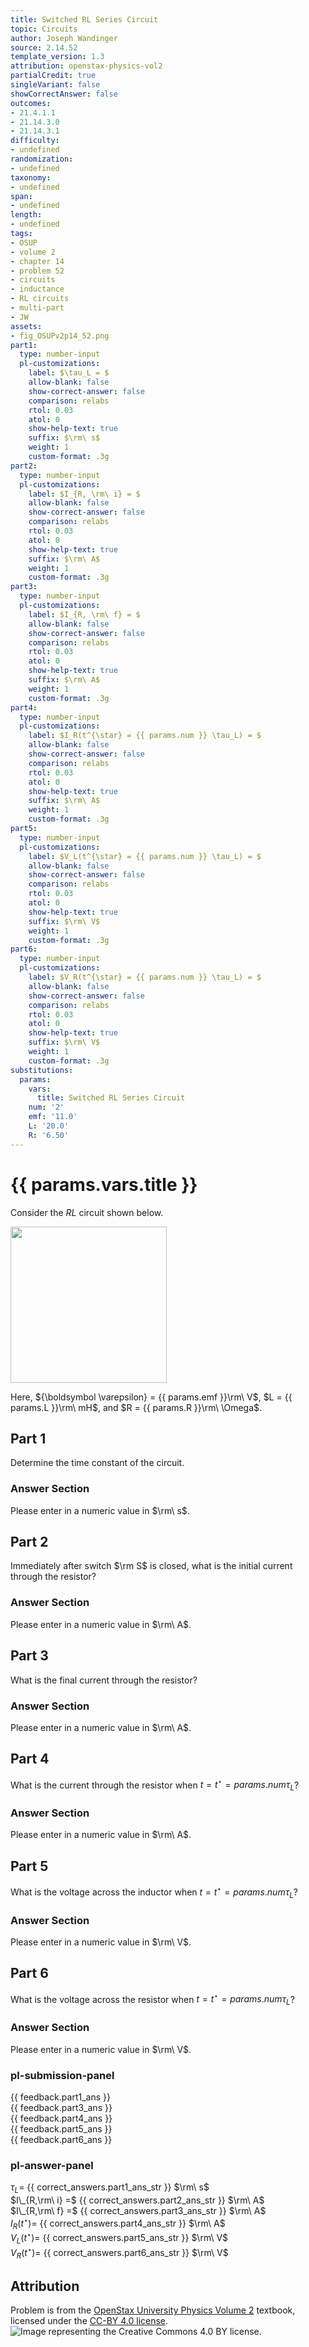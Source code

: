 ```yaml
---
title: Switched RL Series Circuit
topic: Circuits
author: Joseph Wandinger
source: 2.14.52
template_version: 1.3
attribution: openstax-physics-vol2
partialCredit: true
singleVariant: false
showCorrectAnswer: false
outcomes:
- 21.4.1.1
- 21.14.3.0
- 21.14.3.1
difficulty:
- undefined
randomization:
- undefined
taxonomy:
- undefined
span:
- undefined
length:
- undefined
tags:
- OSUP
- volume 2
- chapter 14
- problem 52
- circuits
- inductance
- RL circuits
- multi-part
- JW
assets:
- fig_OSUPv2p14_52.png
part1:
  type: number-input
  pl-customizations:
    label: $\tau_L = $
    allow-blank: false
    show-correct-answer: false
    comparison: relabs
    rtol: 0.03
    atol: 0
    show-help-text: true
    suffix: $\rm\ s$
    weight: 1
    custom-format: .3g
part2:
  type: number-input
  pl-customizations:
    label: $I_{R, \rm\ i} = $
    allow-blank: false
    show-correct-answer: false
    comparison: relabs
    rtol: 0.03
    atol: 0
    show-help-text: true
    suffix: $\rm\ A$
    weight: 1
    custom-format: .3g
part3:
  type: number-input
  pl-customizations:
    label: $I_{R, \rm\ f} = $
    allow-blank: false
    show-correct-answer: false
    comparison: relabs
    rtol: 0.03
    atol: 0
    show-help-text: true
    suffix: $\rm\ A$
    weight: 1
    custom-format: .3g
part4:
  type: number-input
  pl-customizations:
    label: $I_R(t^{\star} = {{ params.num }} \tau_L) = $
    allow-blank: false
    show-correct-answer: false
    comparison: relabs
    rtol: 0.03
    atol: 0
    show-help-text: true
    suffix: $\rm\ A$
    weight: 1
    custom-format: .3g
part5:
  type: number-input
  pl-customizations:
    label: $V_L(t^{\star} = {{ params.num }} \tau_L) = $
    allow-blank: false
    show-correct-answer: false
    comparison: relabs
    rtol: 0.03
    atol: 0
    show-help-text: true
    suffix: $\rm\ V$
    weight: 1
    custom-format: .3g
part6:
  type: number-input
  pl-customizations:
    label: $V_R(t^{\star} = {{ params.num }} \tau_L) = $
    allow-blank: false
    show-correct-answer: false
    comparison: relabs
    rtol: 0.03
    atol: 0
    show-help-text: true
    suffix: $\rm\ V$
    weight: 1
    custom-format: .3g
substitutions:
  params:
    vars:
      title: Switched RL Series Circuit
    num: '2'
    emf: '11.0'
    L: '20.0'
    R: '6.50'
---
```

# {{ params.vars.title }}
Consider the $RL$ circuit shown below.

<img src="fig_OSUPv2p14_52.png" width=250>

Here, ${\boldsymbol \varepsilon} = {{ params.emf }}\rm\ V$, $L = {{ params.L }}\rm\ mH$, and $R = {{ params.R }}\rm\ \Omega$.

## Part 1

Determine the time constant of the circuit.

### Answer Section

Please enter in a numeric value in $\rm\ s$.

## Part 2

Immediately after switch $\rm S$ is closed, what is the initial current through the resistor?

### Answer Section

Please enter in a numeric value in $\rm\ A$.

## Part 3

What is the final current through the resistor?

### Answer Section

Please enter in a numeric value in $\rm\ A$.

## Part 4

What is the current through the resistor when $t = t^{\star} = {{ params.num }} \tau_L$?

### Answer Section

Please enter in a numeric value in $\rm\ A$.

## Part 5

What is the voltage across the inductor when $t = t^{\star} = {{ params.num }} \tau_L$?

### Answer Section

Please enter in a numeric value in $\rm\ V$.

## Part 6

What is the voltage across the resistor when $t = t^{\star} = {{ params.num }} \tau_L$?

### Answer Section

Please enter in a numeric value in $\rm\ V$.

### pl-submission-panel

{{ feedback.part1_ans }}<br>
{{ feedback.part3_ans }}<br>
{{ feedback.part4_ans }}<br>
{{ feedback.part5_ans }}<br>
{{ feedback.part6_ans }}

### pl-answer-panel

$\tau_L =$ {{ correct_answers.part1_ans_str }} $\rm\ s$<br>
$I\_{R,\rm\ i} =$ {{ correct_answers.part2_ans_str }} $\rm\ A$<br>
$I\_{R,\rm\ f} =$ {{ correct_answers.part3_ans_str }} $\rm\ A$<br>
$I_R(t^{\star}) =$ {{ correct_answers.part4_ans_str }} $\rm\ A$<br>
$V_L(t^{\star}) =$ {{ correct_answers.part5_ans_str }} $\rm\ V$<br>
$V_R(t^{\star}) =$ {{ correct_answers.part6_ans_str }} $\rm\ V$<br>

## Attribution

Problem is from the [OpenStax University Physics Volume 2](https://openstax.org/details/books/university-physics-volume-2) textbook, licensed under the [CC-BY 4.0 license](https://creativecommons.org/licenses/by/4.0/).<br>![Image representing the Creative Commons 4.0 BY license.](https://raw.githubusercontent.com/firasm/bits/master/by.png)